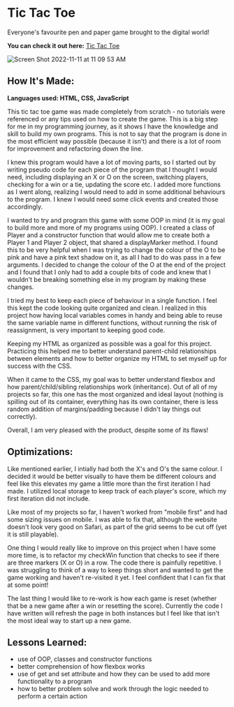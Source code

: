 # Tic Tac Toe 

Everyone's favourite pen and paper game brought to the digital world!

**You can check it out here:** [Tic Tac Toe](https://tic-tac-toe-hwm.netlify.app/)

![Screen Shot 2022-11-11 at 11 09 53 AM](https://user-images.githubusercontent.com/103898493/201382673-83919784-fdfb-40b5-995b-844521b7a488.png)

## How It's Made:
**Languages used: HTML, CSS, JavaScript**

This tic tac toe game was made completely from scratch - no tutorials were referenced or any tips used on how to create the game. 
This is a big step for me in my programming journey, as it shows I have the knowledge and skill to build my own programs. This is not to say that the
program is done in the most efficient way possible (because it isn't) and there is a lot of room for improvement and refactoring down the line.

I knew this program would have a lot of moving parts, so I started out by writing pseudo code for each piece of the program that I thought I would
need, including displaying an X or O on the screen, switching players, checking for a win or a tie, updating the score etc. I added more functions as I 
went along, realizing I would need to add in some additional behaviours to the program. 
I knew I would need some click events and created those accordingly. 

I wanted to try and program this game with some OOP in mind (it is my goal to build more and more of my programs using OOP). I created a class of 
Player and a constructor function that would allow me to create both a Player 1 and Player 2 object, that shared a displayMarker method.
I found this to be very helpful when I was trying to change the colour of the O to be pink and have a pink text shadow on it, as all I had to do was pass
in a few arguments. I decided to change the colour of the O at the end of the project and I found that I only had to add a couple bits of code and knew 
that I wouldn't be breaking something else in my program by making these changes. 

I tried my best to keep each piece of behaviour in a single function. I feel this kept the code looking quite organized and clean. I realized
in this project how having local variables comes in handy and being able to reuse the same variable name in different functions, without running the risk
of reassignment, is very important to keeping good code.

Keeping my HTML as organized as possible was a goal for this project. Practicing this helped me to better understand parent-child relationships between 
elements and how to better organize my HTML to set myself up for success with the CSS. 

When it came to the CSS, my goal was to better understand flexbox and how parent/child/sibling relationships work (inheritance).
Out of all of my projects so far, this one has the most organized and ideal layout (nothing is spilling out of its container, everything has its own 
container, there is less random addition of margins/padding because I didn't lay things out correctly).

Overall, I am very pleased with the product, despite some of its flaws!

## Optimizations:
Like mentioned earlier, I intially had both the X's and O's the same colour. I decided it would be better visually to have them be different colours and
feel like this elevates my game a little more than the first iteration I had made. I utilized local storage to keep track of each player's score, which 
my first iteration did not include. 

Like most of my projects so far, I haven't worked from "mobile first" and had some sizing issues on mobile. I was able to fix that, although the website
doesn't look very good on Safari, as part of the grid seems to be cut off (yet it is still playable). 

One thing I would really like to improve on this project when I have some more time, is to refactor my checkWin function that checks to see if there are
three markers (X or O) in a row. The code there is painfully repetitive. I was struggling to think of a way to keep things short and wanted to get the 
game working and haven't re-visited it yet. I feel confident that I can fix that at some point!

The last thing I would like to re-work is how each game is reset (whether that be a new game after a win or resetting the score). Currently the code I
have written will refresh the page in both instances but I feel like that isn't the most ideal way to start up a new game.

## Lessons Learned: 
- use of OOP, classes and constructor functions
- better comprehension of how flexbox works
- use of get and set attribute and how they can be used to add more functionality to a program
- how to better problem solve and work through the logic needed to perform a certain action
